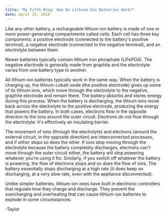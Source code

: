 ```yaml
---
title: "My Fifth Blog: How Do Lithium-Ion Batteries Work?"
date: April 13, 2018
---
```

Like any other battery, a rechargeable lithium-ion battery is made of one or
more power-generating compartments called cells. Each cell has
three key components: a positive electrode (connected to the battery's
positive terminal), a negative electrode (connected to the negative terminal),
and an electrolyte between them.

Newer batteries typically contain lithium iron phosphate (LiFePO4). The negative
 electrode is generally made from graphite and the electrolyte varies
 from one battery type to another.

All lithium-ion batteries typically work in the same way. When the battery is
charging up, the lithium-cobalt oxide (the positive electrode) gives up some of its
lithium ions, which move through the electrolyte to the negative, graphite
electrode and remain there. The battery absorbs and stores energy during this
process. When the battery is discharging, the lithium ions move back across the
electrolyte to the positive electrode, producing the energy that powers the
battery. In both cases, electrons flow in the opposite direction to the ions
around the outer circuit. Electrons do not flow through the electrolyte:
it's effectively an insulating barrier.

The movement of ions (through the electrolyte) and electrons
(around the external circuit, in the opposite direction) are interconnected
processes, and if either stops so does the other. If ions stop moving through
the electrolyte because the battery completely discharges, electrons can't move
through the outer circuit either, the battery will stop powering whatever you're
using it for. Similarly, if you switch off whatever the battery is powering, the
 flow of electrons stops and so does the flow of ions. The battery essentially
 stops discharging at a high rate (it does keep on discharging,
  at a very slow rate, even with the appliance disconnected).

Unlike simpler batteries, lithium-ion ones have built in electronic controllers
that regulate how they charge and discharge. They prevent the overcharging and
overheating that can cause lithium-ion batteries to explode in some circumstances.


-Taylor
